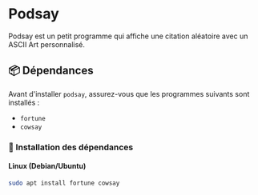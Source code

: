 # Podsay

Podsay est un petit programme qui affiche une citation aléatoire avec un ASCII Art personnalisé.

## 📦 Dépendances

Avant d'installer `podsay`, assurez-vous que les programmes suivants sont installés :

- `fortune`
- `cowsay`

### 🔧 Installation des dépendances

#### **Linux (Debian/Ubuntu)**
```sh
sudo apt install fortune cowsay
